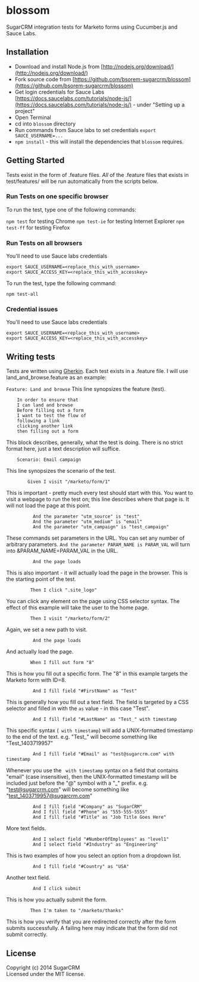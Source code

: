 blossom
=======

SugarCRM integration tests for Marketo forms using Cucumber.js and Sauce Labs.


## Installation

* Download and install Node.js from [http://nodejs.org/download/](http://nodejs.org/download/)
* Fork source code from [https://github.com/bsorem-sugarcrm/blossom](https://github.com/bsorem-sugarcrm/blossom)
* Get login credentials for Sauce Labs [https://docs.saucelabs.com/tutorials/node-js/](https://docs.saucelabs.com/tutorials/node-js/) - under "Setting up a project"
* Open Terminal
* cd into `blossom` directory
* Run commands from Sauce labs to set credentials `export SAUCE_USERNAME=...`
* `npm install` - this will install the dependencies that `blossom` requires.


## Getting Started

Tests exist in the form of .feature files. *All* of the .feature files that exists in test/features/ will be run automatically from the scripts below.

### Run Tests on one specific browser

To run the test, type one of the following commands:

`npm test` for testing Chrome
`npm test-ie` for testing Internet Explorer
`npm test-ff` for testing Firefox

### Run Tests on all browsers

You'll need to use Sauce labs credentials

```
export SAUCE_USERNAME=<replace_this_with_username>
export SAUCE_ACCESS_KEY=<replace_this_with_accesskey>
```

To run the test, type the following command:

```
npm test-all
```

### Credential issues

You'll need to use Sauce labs credentials

```
export SAUCE_USERNAME=<replace_this_with_username>
export SAUCE_ACCESS_KEY=<replace_this_with_accesskey>
```


## Writing tests

Tests are written using [Gherkin](https://github.com/cucumber/cucumber/wiki/Gherkin). Each test exists in a .feature file. I will use land_and_browse.feature as an example:

`Feature: Land and browse`
This line synopsizes the feature (test).

```
    In order to ensure that 
    I can land and browse
    Before filling out a form
    I want to test the flow of
    following a link
    clicking another link
    then filling out a form
```

This block describes, generally, what the test is doing. There is no strict format here, just a text description will suffice.

`    Scenario: Email campaign`

This line synopsizes the scenario of the test.

`        Given I visit "/marketo/form/1"`

This is important - pretty much every test should start with this. You want to visit a webpage to run the test on; this line describes where that page is. It will not load the page at this point.

```
          And the parameter "utm_source" is "test"
          And the parameter "utm_medium" is "email"
          And the parameter "utm_campaign" is "test_campaign"
```

These commands set parameters in the URL. You can set any number of arbitrary parameters. `And the parameter PARAM_NAME is PARAM_VAL` will turn into &PARAM_NAME=PARAM_VAL in the URL.

`          And the page loads`

This is also important - it will actually load the page in the browser. This is the starting point of the test.

`         Then I click ".site_logo"`

You can click any element on the page using CSS selector syntax. The effect of this example will take the user to the home page.

`         Then I visit "/marketo/form/2"`

Again, we set a new path to visit.

`          And the page loads`

And actually load the page.

`         When I fill out form "8"`

This is how you fill out a specific form. The "8" in this example targets the Marketo form with ID=8.

`          And I fill field "#FirstName" as "Test"`

This is generally how you fill out a text field. The field is targeted by a CSS selector and filled in with the `as` value - in this case "Test".

`          And I fill field "#LastName" as "Test_" with timestamp`

This specific syntax (` with timestamp`) will add a UNIX-formatted timestamp to the end of the text. e.g. "Test_" will become something like "Test_1403719957"

`          And I fill field "#Email" as "test@sugarcrm.com" with timestamp`

Whenever you use the ` with timestamp` syntax on a field that contains "email" (case insensitive), then the UNIX-formatted timestamp will be included just before the "@" symbol with a "_" prefix. e.g. "test@sugarcrm.com" will become something like "test_1403719957@sugarcrm.com"

```
          And I fill field "#Company" as "SugarCRM"
          And I fill field "#Phone" as "555-555-5555"
          And I fill field "#Title" as "Job Title Goes Here"
```

More text fields.

```
          And I select field "#NumberOfEmployees" as "level1"
          And I select field "#Industry" as "Engineering"
```

This is two examples of how you select an option from a dropdown list.

`          And I fill field "#Country" as "USA"`

Another text field.

`          And I click submit`

This is how you actually submit the form.

`         Then I'm taken to "/marketo/thanks"`

This is how you verify that you are redirected correctly after the form submits successfully. A failing here may indicate that the form did not submit correctly.



## License
Copyright (c) 2014 SugarCRM  
Licensed under the MIT license.
